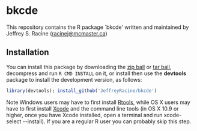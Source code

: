 # bkcde

This repository contains the R package `bkcde' written and maintained by Jeffrey S. Racine (racinej@mcmaster.ca)

## Installation

You can install this package by downloading the [zip ball](https://github.com/JeffreyRacine/bkcde/zipball/main) or [tar ball](https://github.com/JeffreyRacine/bkcde/tarball/main), decompress and run `R CMD INSTALL` on it, or install then use the **devtools** package to install the development version, as follows:

```r
library(devtools); install_github('JeffreyRacine/bkcde')
```

Note Windows users may have to first install [Rtools](https://cran.r-project.org/bin/windows/Rtools/), while OS X users may have to first install [Xcode](https://apps.apple.com/us/app/xcode/id497799835) and the command line tools (in OS X 10.9 or higher, once you have Xcode installed, open a terminal and run xcode-select --install). If you are a regular R user you can probably skip this step.


